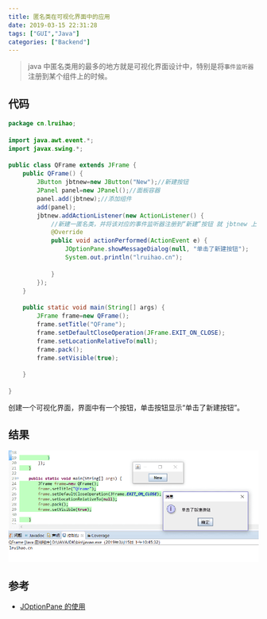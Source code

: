 ```yaml
---
title: 匿名类在可视化界面中的应用
date: 2019-03-15 22:31:28
tags: ["GUI","Java"]
categories: ["Backend"]
---
```


> java 中匿名类用的最多的地方就是可视化界面设计中，特别是将`事件监听器`注册到某个组件上的时候。

<!--more-->
## 代码

```java
package cn.lruihao;

import java.awt.event.*;
import javax.swing.*;

public class QFrame extends JFrame {
	public QFrame() {
		JButton jbtnew=new JButton("New");//新建按钮
		JPanel panel=new JPanel();//面板容器
		panel.add(jbtnew);//添加组件
		add(panel);
		jbtnew.addActionListener(new ActionListener() {
			//新建一匿名类，并将该对应的事件监听器注册到“新建”按钮 就 jbtnew 上
			@Override
			public void actionPerformed(ActionEvent e) {
				JOptionPane.showMessageDialog(null, "单击了新建按钮");
				System.out.println("lruihao.cn");
				
			}
		});
	}
	
	public static void main(String[] args) {
		JFrame frame=new QFrame();
		frame.setTitle("QFrame");
		frame.setDefaultCloseOperation(JFrame.EXIT_ON_CLOSE);
		frame.setLocationRelativeTo(null);
		frame.pack();
		frame.setVisible(true);

	}

}
```
创建一个可视化界面，界面中有一个按钮，单击按钮显示“单击了新建按钮”。

## 结果
![](images/1.png)

## 参考
- [JOptionPane 的使用](https://www.cnblogs.com/fantasy01/p/3911488.html)